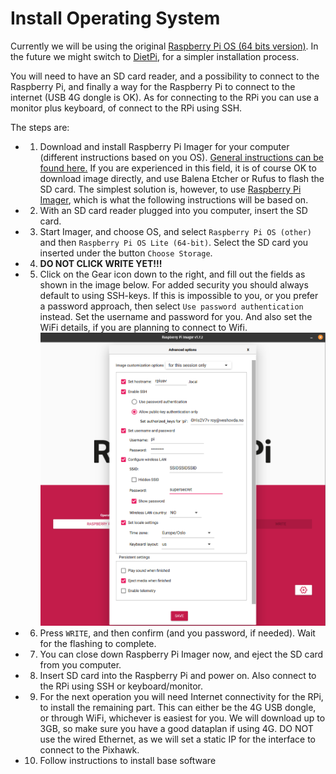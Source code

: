 # Install Operating System
Currently we will be using the original [Raspberry Pi OS (64 bits version)](https://www.raspberrypi.com/software/). In the future we might switch to [DietPi](https://dietpi.com/), for a simpler installation process.

You will need to have an SD card reader, and a possibility to connect to the Raspberry Pi, and finally a way for the Raspberry Pi to connect to the internet (USB 4G dongle is OK). As for connecting to the RPi you can use a monitor plus keyboard, of connect to the RPi using SSH.

The steps are:
- 1. Download and install Raspberry Pi Imager for your computer (different instructions based on you OS). [General instructions can be found here.](https://www.raspberrypi.com/software/) If you are experienced in this field, it is of course OK to download image directly, and use Balena Etcher or Rufus to flash the SD card. The simplest solution is, however, to use [Raspberry Pi Imager](https://www.raspberrypi.com/software/), which is what the following instructions will be based on.

- 2. With an SD card reader plugged into you computer, insert the SD card.

- 3. Start Imager, and choose OS, and select `Raspberry Pi OS (other)` and then `Raspberry Pi OS Lite (64-bit)`. Select the SD card you inserted under the button `Choose Storage`.

- 4. __DO NOT CLICK WRITE YET!!!__

- 5. Click on the Gear icon down to the right, and fill out the fields as shown in the image below. For added security you should always default to using SSH-keys. If this is impossible to you, or you prefer a password approach, then select `Use password authentication` instead. Set the username and password for you. And also set the WiFi details, if you are planning to connect to Wifi.
![](media/install_os.png)

- 6. Press `WRITE`, and then confirm (and you password, if needed). Wait for the flashing to complete.

- 7. You can close down Raspberry Pi Imager now, and eject the SD card from you computer.

- 8. Insert SD card into the Raspberry Pi and power on. Also connect to the RPi using SSH or keyboard/monitor.

- 9. For the next operation you will need Internet connectivity for the RPi, to install the remaining part. This can either be the 4G USB dongle, or through WiFi, whichever is easiest for you. We will download up to 3GB, so make sure you have a good dataplan if using 4G. DO NOT use the wired Ethernet, as we will set a static IP for the interface to connect to the Pixhawk.

- 10. Follow instructions to install base software